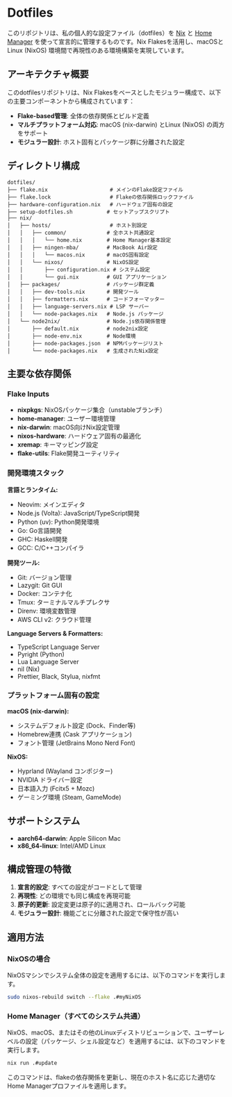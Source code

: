 # Dotfiles

このリポジトリは、私の個人的な設定ファイル（dotfiles）を [Nix](https://nixos.org/) と [Home Manager](https://github.com/nix-community/home-manager) を使って宣言的に管理するものです。Nix Flakesを活用し、macOSとLinux (NixOS) 環境間で再現性のある環境構築を実現しています。

## アーキテクチャ概要

このdotfilesリポジトリは、Nix Flakesをベースとしたモジュラー構成で、以下の主要コンポーネントから構成されています：

- **Flake-based管理**: 全体の依存関係とビルド定義
- **マルチプラットフォーム対応**: macOS (nix-darwin) とLinux (NixOS) の両方をサポート
- **モジュラー設計**: ホスト固有とパッケージ群に分離された設定

## ディレクトリ構成

```
dotfiles/
├── flake.nix                    # メインのFlake設定ファイル
├── flake.lock                   # Flakeの依存関係ロックファイル
├── hardware-configuration.nix   # ハードウェア固有の設定
├── setup-dotfiles.sh           # セットアップスクリプト
├── nix/
│   ├── hosts/                   # ホスト別設定
│   │   ├── common/             # 全ホスト共通設定
│   │   │   └── home.nix        # Home Manager基本設定
│   │   ├── ningen-mba/         # MacBook Air設定
│   │   │   └── macos.nix       # macOS固有設定
│   │   └── nixos/              # NixOS設定
│   │       ├── configuration.nix # システム設定
│   │       └── gui.nix         # GUI アプリケーション
│   ├── packages/               # パッケージ群定義
│   │   ├── dev-tools.nix       # 開発ツール
│   │   ├── formatters.nix      # コードフォーマッター
│   │   ├── language-servers.nix # LSP サーバー
│   │   └── node-packages.nix   # Node.js パッケージ
│   └── node2nix/               # Node.js依存関係管理
│       ├── default.nix         # node2nix設定
│       ├── node-env.nix        # Node環境
│       ├── node-packages.json  # NPMパッケージリスト
│       └── node-packages.nix   # 生成されたNix設定
```

## 主要な依存関係

### Flake Inputs

- **nixpkgs**: NixOSパッケージ集合（unstableブランチ）
- **home-manager**: ユーザー環境管理
- **nix-darwin**: macOS向けNix設定管理
- **nixos-hardware**: ハードウェア固有の最適化
- **xremap**: キーマッピング設定
- **flake-utils**: Flake開発ユーティリティ

### 開発環境スタック

**言語とランタイム:**
- Neovim: メインエディタ
- Node.js (Volta): JavaScript/TypeScript開発
- Python (uv): Python開発環境
- Go: Go言語開発
- GHC: Haskell開発
- GCC: C/C++コンパイラ

**開発ツール:**
- Git: バージョン管理
- Lazygit: Git GUI
- Docker: コンテナ化
- Tmux: ターミナルマルチプレクサ
- Direnv: 環境変数管理
- AWS CLI v2: クラウド管理

**Language Servers & Formatters:**
- TypeScript Language Server
- Pyright (Python)
- Lua Language Server
- nil (Nix)
- Prettier, Black, Stylua, nixfmt

### プラットフォーム固有の設定

**macOS (nix-darwin):**
- システムデフォルト設定 (Dock、Finder等)
- Homebrew連携 (Cask アプリケーション)
- フォント管理 (JetBrains Mono Nerd Font)

**NixOS:**
- Hyprland (Wayland コンポジター)
- NVIDIA ドライバー設定
- 日本語入力 (Fcitx5 + Mozc)
- ゲーミング環境 (Steam, GameMode)

## サポートシステム

- **aarch64-darwin**: Apple Silicon Mac
- **x86_64-linux**: Intel/AMD Linux

## 構成管理の特徴

1. **宣言的設定**: すべての設定がコードとして管理
2. **再現性**: どの環境でも同じ構成を再現可能
3. **原子的更新**: 設定変更は原子的に適用され、ロールバック可能
4. **モジュラー設計**: 機能ごとに分離された設定で保守性が高い

## 適用方法

### NixOSの場合

NixOSマシンでシステム全体の設定を適用するには、以下のコマンドを実行します。

```bash
sudo nixos-rebuild switch --flake .#myNixOS
```

### Home Manager（すべてのシステム共通）

NixOS、macOS、またはその他のLinuxディストリビューションで、ユーザーレベルの設定（パッケージ、シェル設定など）を適用するには、以下のコマンドを実行します。

```bash
nix run .#update
```

このコマンドは、flakeの依存関係を更新し、現在のホスト名に応じた適切なHome Managerプロファイルを適用します。
